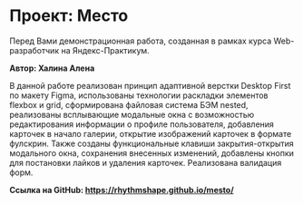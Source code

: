 # Проект: Место

Перед Вами демонстрационная работа, созданная в рамках курса Web-разработчик на Яндекс-Практикум.

**Автор: Халина Алена**

В данной работе реализован принцип адаптивной верстки Desktop First по макету Figma, использованы технологии раскладки элементов flexbox и grid, сформирована файловая система БЭМ nested, реализованы всплывающие модальные окна с возможностью редактирования информации о профиле пользователя, добавления карточек в начало галерии, открытие изображений карточек в формате фулскрин. Также созданы функциональные клавиши закрытия-открытия модального окна, сохранения внесенных изменений, добавлены кнопки для постановки лайков и удаления карточек. Реализована валидация форм.

**Ссылка на GitHub: https://rhythmshape.github.io/mesto/**
